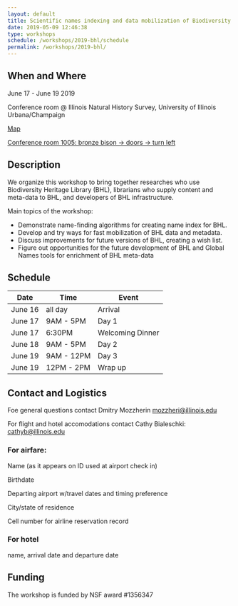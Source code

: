 ```yaml
---
layout: default
title: Scientific names indexing and data mobilization of Biodiversity Heritage Library using tools from Global Names project.
date: 2019-05-09 12:46:38
type: workshops
schedule: /workshops/2019-bhl/schedule
permalink: /workshops/2019-bhl/
---
```


## When and Where

June 17 - June 19 2019

Conference room @ Illinois Natural History Survey, University of Illinois Urbana/Champaign

[Map](https://goo.gl/maps/RfPUBSe7wfE35tmv9)

[Conference room 1005: bronze bison -> doors -> turn left](https://www.youtube.com/watch?v=kuPKaaJZmn4)

## Description

We organize this workshop to bring together researches who use Biodiversity Heritage Library (BHL), librarians who supply content and meta-data to BHL, and developers of BHL infrastructure.

Main topics of the workshop:

- Demonstrate name-finding algorithms for creating name index for BHL.
- Develop and try ways for fast mobilization of BHL data and metadata.
- Discuss improvements for future versions of BHL, creating a wish list.
- Figure out opportunities for the future development of BHL and Global Names tools for enrichment of BHL meta-data

## Schedule

| **Date**    | **Time**         | **Event** |
|-------------|------------------|-----------|
| June 16 | all day | Arrival |
| June 17 | 9AM - 5PM | Day 1 |
| June 17 | 6:30PM | Welcoming Dinner |
| June 18 | 9AM - 5PM | Day 2 |
| June 19 | 9AM - 12PM | Day 3 |
| June 19 | 12PM - 2PM | Wrap up |

## Contact and Logistics

Foe general questions contact Dmitry Mozzherin mozzheri@illinois.edu

For flight and hotel accomodations contact Cathy Bialeschki: cathyb@illinois.edu


### For airfare:

Name (as it appears on ID used at airport check in)

Birthdate

Departing airport w/travel dates and timing preference

City/state of residence

Cell number for airline reservation record



### For hotel

name, arrival date and departure date

## Funding

The workshop is funded by NSF award #1356347
